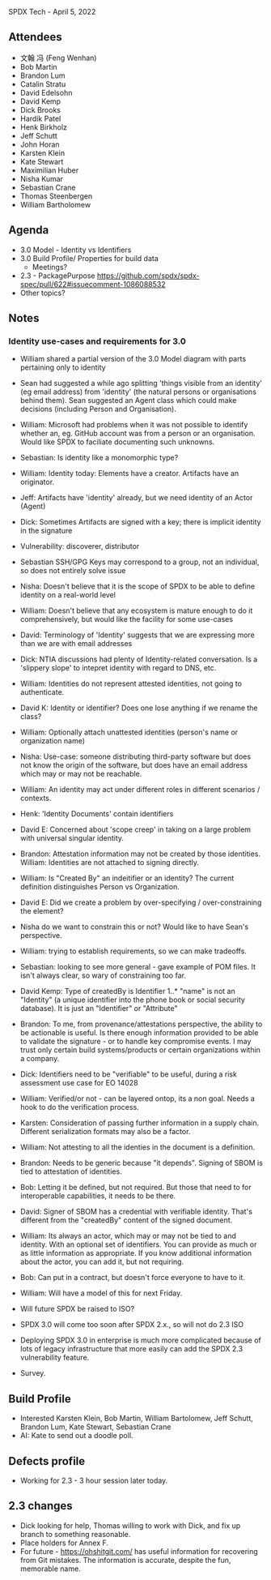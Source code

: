 SPDX Tech - April 5, 2022

## Attendees

* 文翰 冯 (Feng Wenhan)
* Bob Martin
* Brandon Lum
* Catalin Stratu
* David Edelsohn
* David Kemp
* Dick Brooks
* Hardik Patel
* Henk Birkholz
* Jeff Schutt
* John Horan
* Karsten Klein
* Kate Stewart
* Maximilian Huber
* Nisha Kumar
* Sebastian Crane
* Thomas Steenbergen
* William Bartholomew

## Agenda
* 3.0 Model - Identity vs Identifiers
* 3.0 Build Profile/ Properties for build data
  * Meetings?
* 2.3 - PackagePurpose https://github.com/spdx/spdx-spec/pull/622#issuecomment-1086088532
* Other topics?

## Notes

### Identity use-cases and requirements for 3.0

* William shared a partial version of the 3.0 Model diagram with parts pertaining only to identity
* Sean had suggested a while ago splitting 'things visible from an identity' (eg email address) from 'identity' (the natural persons or organisations behind them). Sean suggested an Agent class which could make decisions (including Person and Organisation).
* William: Microsoft had problems when it was not possible to identify whether an, eg. GitHub account was from a person or an organisation. Would like SPDX to faciliate documenting such unknowns.
* Sebastian: Is identity like a monomorphic type?
* William: Identity today: Elements have a creator. Artifacts have an originator.
* Jeff: Artifacts have 'identity' already, but we need identity of an Actor (Agent)
* Dick: Sometimes Artifacts are signed with a key; there is implicit identity in the signature
* Vulnerability: discoverer, distributor
* Sebastian SSH/GPG Keys may correspond to a group, not an individual, so does not entirely solve issue
* Nisha: Doesn't believe that it is the scope of SPDX to be able to define identity on a real-world level
* William: Doesn't believe that any ecosystem is mature enough to do it comprehensively, but would like the facility for some use-cases
* David: Terminology of 'Identity' suggests that we are expressing more than we are with email addresses
* Dick: NTIA discussions had plenty of Identity-related conversation. Is a 'slippery slope' to intepret identity with regard to DNS, etc.
* William: Identities do not represent attested identities, not going to authenticate.
* David K: Identity or identifier? Does one lose anything if we rename the class?
* William: Optionally attach unattested identities (person's name or organization name)
* Nisha: Use-case: someone distributing third-party software but does not know the origin of the software, but does have an email address which may or may not be reachable.
* William: An identity may act under different roles in different scenarios / contexts.
* Henk: 'Identity Documents' contain identifiers
* David E: Concerned about 'scope creep' in taking on a large problem with universal singular identity.
* Brandon:  Attestation information may not be created by those identities.   William:  Identities are not attached to signing directly.
* William: Is "Created By" an indeitifier or an identity? The current definition distinguishes Person vs Organization.
* David E: Did we create a problem by over-specifying / over-constraining the element?
* Nisha do we want to constrain this or not?  Would like to have Sean's perspective.
* William: trying to establish requirements, so we can make tradeoffs.
* Sebastian: looking to see more general - gave example of POM files.   It isn't always clear, so wary of constraining too far.
* David Kemp:  Type of createdBy is Identifier 1..*   "name" is not an "Identity" (a unique identifier into the phone book or social security database).  It is just an "Identifier" or "Attribute"
* Brandon: To me, from provenance/attestations perspective, the ability to be actionable is useful. Is there enough information provided to be able to validate the signature - or to handle key compromise events. I may trust only certain build systems/products or certain organizations within a company.
* Dick: Identifiers need to be "verifiable" to be useful, during a risk assessment use case for EO 14028
* William:  Verified/or not - can be layered ontop, its a non goal.   Needs a hook to do the verification process.
* Karsten:  Consideration of passing further information in a supply chain.    Different serialization formats may also be a factor.
* William: Not attesting to all the identies in the document is a definition.
* Brandon:  Needs to be generic because "it depends".   Signing of SBOM is tied to attestation of identities.
* Bob: Letting it be defined, but not required.   But those that need to for interoperable capabilities, it needs to be there.
* David: Signer of SBOM has a credential with verifiable identity.  That's different from the "createdBy" content of the signed document.
* William:  Its always an actor, which may or may not be tied to and identity.    With an optional set of identifiers.    You can provide as much or as little information as appropriate.   If you know additional information about the actor, you can add it, but not requiring.
* Bob: Can put in a contract, but doesn't force everyone to have to it.
* William: Will have a model of this for next Friday.

* Will future SPDX be raised to ISO?
* SPDX 3.0 will come too soon after SPDX 2.x., so will not do 2.3 ISO
* Deploying SPDX 3.0 in enterprise is much more complicated because of lots of legacy infrastructure that more easily can add the SPDX 2.3 vulnerability feature.
* Survey.

## Build Profile
* Interested Karsten Klein, Bob Martin,  William Bartolomew,  Jeff Schutt, Brandon Lum,  Kate Stewart, Sebastian Crane
* AI:  Kate to send out a doodle poll.

## Defects profile
* Working for 2.3 - 3 hour session later today.

## 2.3 changes
* Dick looking for help,   Thomas willing to work with Dick, and fix up branch to something reasonable.
* Place holders for Annex F.
*  For future - https://ohshitgit.com/ has useful information for recovering from Git mistakes. The information is accurate, despite the fun, memorable name.
